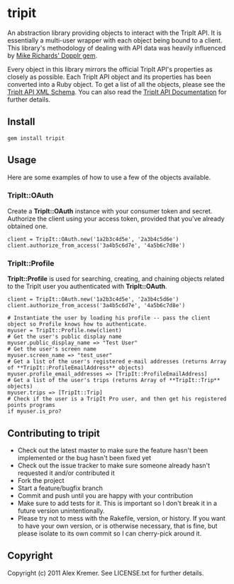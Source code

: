 # tripit

An abstraction library providing objects to interact with the TripIt API. It is essentially a multi-user wrapper with each object being bound to a client. This library's methodology of dealing with API data was heavily influenced by [Mike Richards' Dopplr gem](http://github.com/mikeric/dopplr).

Every object in this library mirrors the official TripIt API's properties as closely as possible. Each TripIt API object and its properties has been converted into a Ruby object. To get a list of all the objects, please see the [TripIt API XML Schema](https://api.dev.tripit.com/xsd/tripit-api-obj-v1.xsd). You can also read the [TripIt API Documentation](http://github.com/tripit/api/downloads) for further details.

## Install

    gem install tripit

## Usage

Here are some examples of how to use a few of the objects available. 

### TripIt::OAuth

Create a **TripIt::OAuth** instance with your consumer token and secret. Authorize the client using your access token, provided that you've already obtained one.

    client = TripIt::OAuth.new('1a2b3c4d5e', '2a3b4c5d6e')
    client.authorize_from_access('3a4b5c6d7e', '4a5b6c7d8e')
    
### TripIt::Profile

**TripIt::Profile** is used for searching, creating, and chaining objects related to the TripIt user you authenticated with **TripIt::OAuth**.

	client = TripIt::OAuth.new('1a2b3c4d5e', '2a3b4c5d6e')
	client.authorize_from_access('3a4b5c6d7e', '4a5b6c7d8e')

	# Instantiate the user by loading his profile -- pass the client object so Profile knows how to authenticate.
	myuser = TripIt::Profile.new(client)
	# Get the user's public display name
	myuser.public_display_name => "Test User"
	# Get the user's screen name
	myuser.screen_name => "test_user"
	# Get a list of the user's registered e-mail addresses (returns Array of **TripIt::ProfileEmailAddress** objects)
	myuser.profile_email_addresses => [TripIt::ProfileEmailAddress]
	# Get a list of the user's trips (returns Array of **TripIt::Trip** objects)
	myuser.trips => [TripIt::Trip]
	# Check if the user is a TripIt Pro user, and then get his registered points programs
	if myuser.is_pro?
		

## Contributing to tripit
 
* Check out the latest master to make sure the feature hasn't been implemented or the bug hasn't been fixed yet
* Check out the issue tracker to make sure someone already hasn't requested it and/or contributed it
* Fork the project
* Start a feature/bugfix branch
* Commit and push until you are happy with your contribution
* Make sure to add tests for it. This is important so I don't break it in a future version unintentionally.
* Please try not to mess with the Rakefile, version, or history. If you want to have your own version, or is otherwise necessary, that is fine, but please isolate to its own commit so I can cherry-pick around it.

## Copyright

Copyright (c) 2011 Alex Kremer. See LICENSE.txt for further details.


